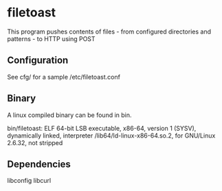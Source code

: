 # filetoast
This program pushes contents of files - from configured directories and patterns - to HTTP using POST

**Configuration**
-
See cfg/ for a sample /etc/filetoast.conf

**Binary**
-
A linux compiled binary can be found in bin.

bin/filetoast: ELF 64-bit LSB executable, x86-64, version 1 (SYSV), dynamically linked, interpreter /lib64/ld-linux-x86-64.so.2, for GNU/Linux 2.6.32, not stripped

**Dependencies**
-
libconfig
libcurl